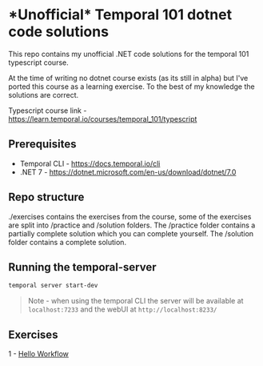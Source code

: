 # \*Unofficial\* Temporal 101 dotnet code solutions

This repo contains my unofficial .NET code solutions for the temporal 101 typescript course.

At the time of writing no dotnet course exists (as its still in alpha) but I've ported this course as a learning exercise. To the best of my knowledge the solutions are correct.

Typescript course link - https://learn.temporal.io/courses/temporal_101/typescript

## Prerequisites

- Temporal CLI - https://docs.temporal.io/cli
- .NET 7 - https://dotnet.microsoft.com/en-us/download/dotnet/7.0

## Repo structure

./exercises contains the exercises from the course, some of the exercises are split into /practice and /solution folders. The /practice folder contains a partially complete solution which you can complete yourself. The /solution folder contains a complete solution.

## Running the temporal-server

```sh
temporal server start-dev
```

> Note - when using the temporal CLI the server will be available at `localhost:7233` and the webUI at `http://localhost:8233/`

## Exercises

1 - [Hello Workflow](exercises/helloworkflow/README.md)
